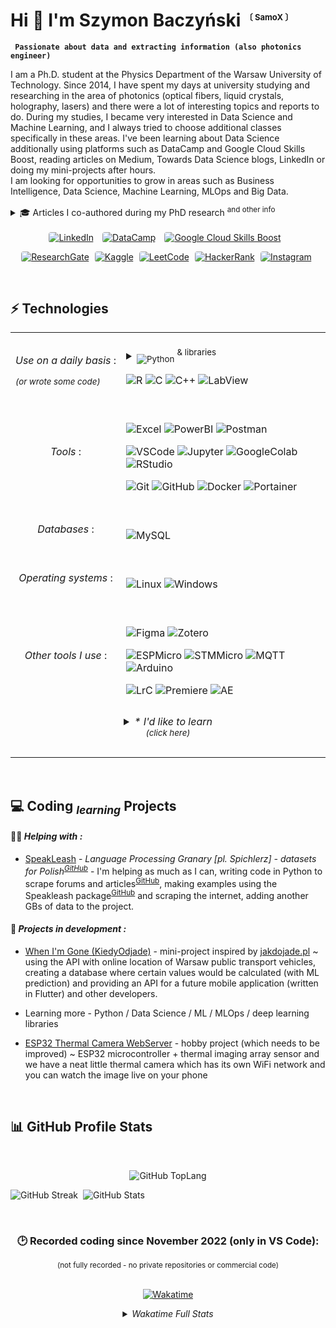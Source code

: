 # Hi 👋  I'm Szymon Baczyński <sup><font size='2'> 〔 SamoX 〕 </font></sup>
**` Passionate about data and extracting information (also photonics engineer)`**
<br>

I am a Ph.D. student at the Physics Department of the Warsaw University of Technology. Since 2014, I have spent my days at university studying and researching in the area of photonics (optical fibers, liquid crystals, holography, lasers) and there were a lot of interesting topics and reports to do. During my studies, I became very interested in Data Science and Machine Learning, and I always tried to choose additional classes specifically in these areas. I've been learning about Data Science additionally using platforms such as DataCamp and Google Cloud Skills Boost, reading articles on Medium, Towards Data Science blogs, LinkedIn or doing my mini-projects after hours. <br>
I am looking for opportunities to grow in areas such as Business Intelligence, Data Science, Machine Learning, MLOps and Big Data.

<details>
<summary>🎓 Articles I co-authored during my PhD research <sup>and other info</sup> </summary>
<br>

1) "*Study of PDMS Microchannels for Liquid Crystalline Optofluidic Devices in Waveguiding Photonic Systems*", <br>Crystals. 2022; 12 (5):729. https://doi.org/10.3390/cryst12050729 
2) "*A Novel Approach for the Creation of Electrically Controlled LC:PDMS Microstructures*", <br>Sensors. 2022; 22 (11):4037. https://doi.org/10.3390/s22114037 
3) "*Orientation of Liquid Crystalline Molecules on PDMS Surfaces and within PDMS Microfluidic Systems*", <br>Applied Sciences. 2021; 11 (24):11593. https://doi.org/10.3390/app112411593 
4) "*Low-cost, widespread and reproducible mold fabrication technique for PDMS-based microfluidic photonic systems*", <br>Photonics Letters of Poland. 2020; 12 (1):22-24. https://doi.org/10.4302/plp.v12i1.981

<br>

<sub> [![WUT Link](https://img.shields.io/badge/Winners_in_MedTech--Athon-gray?style=flat-square)](https://www.pw.edu.pl/Aktualnosci/Czy-doktoranci-PW-zrewolucjonizuja-medycyne)</sub> &#8592; Together with a team of Ph.D. students, we won the MedTech-Athon <sup>Warsaw University of Technology</sup>, receiving funding to develop a mobile air pollution monitoring device (May 2022). We built a demonstrator and showed it a year later at DemoDay, collaborating along the way with other researchers, a pulmonology doctor and organizations like the Chief Environmental Protection Inspector in Warsaw.

</details>
<br>

<center>
<a href="https://www.linkedin.com/in/szymon-baczynski/" style="padding-right:10px"><img alt="LinkedIn" src="https://img.shields.io/badge/LinkedIn-0A66C2.svg?style=for-the-badge&logo=LinkedIn&logoColor=white" style="border-radius:4px"></a> 
<a href="https://www.datacamp.com/portfolio/szymonbaczynski" style="padding-right:10px"><img alt="DataCamp" src="https://img.shields.io/badge/DataCamp-03EF62.svg?style=for-the-badge&logo=DataCamp&logoColor=white" style="border-radius:4px"></a>
<a href="https://www.cloudskillsboost.google/public_profiles/9f6bf6c2-9675-4eab-90de-90ebc4c74e7c" style="padding-right:10px"><img alt="Google Cloud Skills Boost" src="https://img.shields.io/badge/Google_Cloud_Skills_Boost-4285F4.svg?style=for-the-badge&logo=Google-Cloud&logoColor=white" style="border-radius:4px"></a>

<a href="https://www.researchgate.net/profile/Szymon-Baczynski-2" style="padding-right:5px"><img alt="ResearchGate" src="https://img.shields.io/badge/ResearchGate-00CCBB.svg?style=for-the-badge&logo=ResearchGate&logoColor=white" style="border-radius:4px"></a>
<a href="https://www.kaggle.com/simonbaczyski" style="padding-right:5px"><img alt="Kaggle" src="https://img.shields.io/badge/Kaggle-20BEFF.svg?style=for-the-badge&logo=Kaggle&logoColor=white" style="border-radius:4px"></a>
<a href="https://leetcode.com/SamoX/" style="padding-right:5px"><img alt="LeetCode" src="https://img.shields.io/badge/LeetCode-FFA116.svg?style=for-the-badge&logo=LeetCode&logoColor=white" style="border-radius:4px"></a>
<a href="https://www.hackerrank.com/SamoX" style="padding-right:5px"><img alt="HackerRank" src="https://img.shields.io/badge/HackerRank-00EA64.svg?style=for-the-badge&logo=HackerRank&logoColor=white" style="border-radius:4px"></a>
<a href="https://www.instagram.com/simon_traitor/" style="padding-right:5px"><img alt="Instagram" src="https://img.shields.io/badge/Instagram-E4405F.svg?style=for-the-badge&logo=Instagram&logoColor=white" style="border-radius:4px"></a>
</center>

<br>

## ⚡ Technologies
<!--
## 🧰 Languages and Tools
-->


<table>
<tr>
<td><p style="white-space:nowrap;" align="center"><em>Use on a daily basis </em>:<em></p><sup>(or wrote some code)</em></sup></td>
<td>
<br>
<details><summary><sub><img alt="Python" src="https://img.shields.io/badge/Python-3776AB.svg?style=for-the-badge&logo=Python&logoColor=white"></sub> <sup style="line-height: 1.5;">& libraries</sup></summary>

![Pandas](https://img.shields.io/badge/Pandas-150458.svg?style=flat&logo=pandas&logoColor=white)
![Numpy](https://img.shields.io/badge/NumPy-013243.svg?style=flat&logo=NumPy&logoColor=white)
![Scikit-Learn](https://img.shields.io/badge/Scikit--Learn-F7931E.svg?style=flat&logo=scikit-learn&logoColor=white)
![Scipy](https://img.shields.io/badge/SciPy-8CAAE6.svg?style=flat&logo=SciPy&logoColor=white)
![Plotly](https://img.shields.io/badge/Plotly-3F4F75.svg?style=flat&logo=Plotly&logoColor=white)
![Seaborn](https://img.shields.io/badge/Seaborn-727597?style=flat&logo=Seaborn&logoColor=white)
![Streamlit](https://img.shields.io/badge/Streamlit-FF4B4B.svg?style=flat&logo=Streamlit&logoColor=white)
![Jupyter](https://img.shields.io/badge/Jupyter-F37626.svg?style=flat&logo=Jupyter&logoColor=white)

</details>

![R](https://img.shields.io/badge/R-276DC3.svg?style=for-the-badge&logo=R&logoColor=white)
![C](https://img.shields.io/badge/C-A8B9CC.svg?style=for-the-badge&logo=C&logoColor=black)
![C++](https://img.shields.io/badge/C++-00599C.svg?style=for-the-badge&logo=C++&logoColor=white)
![LabView](https://img.shields.io/badge/LabVIEW-FFDB00.svg?style=for-the-badge&logo=LabVIEW&logoColor=black)
<!-- ![Tidyverse](https://img.shields.io/badge/Tidyverse-1A162D.svg?style=for-the-badge&logo=Tidyverse&logoColor=white) -->

</td>
</tr>

<tr>
<td><center><em>Tools</em> : </td>
<td>
<div>
<br>

![Excel](https://img.shields.io/badge/Excel-217346.svg?style=for-the-badge&logo=Microsoft-Excel&logoColor=white)
![PowerBI](https://img.shields.io/badge/Power_BI-F2C811.svg?style=for-the-badge&logo=Power-BI&logoColor=black)
![Postman](https://img.shields.io/badge/Postman-FF6C37.svg?style=for-the-badge&logo=Postman&logoColor=white)

![VSCode](https://img.shields.io/badge/VS_Code-007ACC.svg?style=for-the-badge&logo=Visual-Studio-Code&logoColor=white)
![Jupyter](https://img.shields.io/badge/Jupyter-F37626.svg?style=for-the-badge&logo=Jupyter&logoColor=white)
![GoogleColab](https://img.shields.io/badge/Google%20Colab-F9AB00.svg?style=for-the-badge&logo=Google-Colab&logoColor=white)
![RStudio](https://img.shields.io/badge/RStudio-75AADB.svg?style=for-the-badge&logo=RStudio&logoColor=white)

![Git](https://img.shields.io/badge/Git-F05032.svg?style=for-the-badge&logo=Git&logoColor=white)
![GitHub](https://img.shields.io/badge/GitHub-181717.svg?style=for-the-badge&logo=GitHub&logoColor=white)
![Docker](https://img.shields.io/badge/Docker-2496ED.svg?style=for-the-badge&logo=Docker&logoColor=white)
![Portainer](https://img.shields.io/badge/Portainer-13BEF9.svg?style=for-the-badge&logo=Portainer&logoColor=white)

</div>
</td>
</tr>

<tr>
<td><center><em>Databases</em> : </td>
<td>
<div>
<br>

![MySQL](https://img.shields.io/badge/MySQL-4479A1.svg?style=for-the-badge&logo=MySQL&logoColor=white)

<!--
![PostgreSQL](https://img.shields.io/badge/PostgreSQL-4169E1.svg?style=for-the-badge&logo=PostgreSQL&logoColor=white)
![SQLite](https://img.shields.io/badge/SQLite-003B57.svg?style=for-the-badge&logo=SQLite&logoColor=white)
-->
</div>
</td>
</tr>

<tr>
<td><center><em>Operating systems</em> : </td>
<td>
<div>
<br>

![Linux](https://img.shields.io/badge/Linux-FCC624.svg?style=for-the-badge&logo=Linux&logoColor=black)
![Windows](https://img.shields.io/badge/Windows-0078D4.svg?style=for-the-badge&logo=Windows&logoColor=white)

</div>
</td>
</tr>

<tr>

<!--
<td colspan="2" style="padding-top:10px"><center><details><summary><em>Other tools I use</em> : <br><br></summary>
-->

<td><center><em>Other tools I use</em> : </td>
<td>
<div>
<br>

![Figma](https://img.shields.io/badge/Figma-F24E1E.svg?style=for-the-badge&logo=Figma&logoColor=white)
![Zotero](https://img.shields.io/badge/Zotero-CC2936.svg?style=for-the-badge&logo=Zotero&logoColor=white)

![ESPMicro](https://img.shields.io/badge/Espressif-E7352C.svg?style=for-the-badge&logo=Espressif&logoColor=white)
![STMMicro](https://img.shields.io/badge/STM32-03234B.svg?style=for-the-badge&logo=STMicroelectronics&logoColor=white)
![MQTT](https://img.shields.io/badge/MQTT-660066.svg?style=for-the-badge&logo=MQTT&logoColor=white)
![Arduino](https://img.shields.io/badge/Arduino_IDE-00878F.svg?style=for-the-badge&logo=Arduino&logoColor=white)

![LrC](https://img.shields.io/badge/Adobe_Lightroom_Classic-31A8FF.svg?style=for-the-badge&logo=Adobe-Lightroom-Classic&logoColor=white)
![Premiere](https://img.shields.io/badge/Adobe_Premiere_Pro-9999FF.svg?style=for-the-badge&logo=Adobe-Premiere-Pro&logoColor=white)
![AE](https://img.shields.io/badge/Adobe_After_Effects-9999FF.svg?style=for-the-badge&logo=Adobe-After-Effects&logoColor=white)

<!--
</details>
-->
</div>
</td>
</tr>

<tr>
<td colspan="2" style="padding-top:10px" align="center"><details><summary><em>* I'd like to learn<br><sup>(click here)</em></sup><br><br></summary>


<!--
<td><center><em>* I'd like to learn </em>:<br><em><sup>(or try)</em></sup></td>
<td>
<div style="padding-top:10px">
-->

![Spacy](https://img.shields.io/badge/spaCy-09A3D5.svg?style=flat&logo=spaCy&logoColor=white)
![Pytorch](https://img.shields.io/badge/PyTorch-EE4C2C.svg?style=flat&logo=PyTorch&logoColor=white)
![Tensorflow](https://img.shields.io/badge/TensorFlow-FF6F00.svg?style=flat&logo=TensorFlow&logoColor=white)
![PyTest](https://img.shields.io/badge/Pytest-0A9EDC.svg?style=flat&logo=Pytest&logoColor=white)

![MLFlow](https://img.shields.io/badge/MLflow-0194E2.svg?style=flat&logo=MLflow&logoColor=white)
![WeightsAndBiases](https://img.shields.io/badge/Weights%20&%20Biases-FFBE00.svg?style=flat&logo=weightsandbiases&logoColor=black)
![Apache Spark](https://img.shields.io/badge/Apache_Spark-E25A1C.svg?style=flat&logo=Apache-Spark&logoColor=white)
![Apache Hadoop](https://img.shields.io/badge/Apache%20Hadoop-66CCFF.svg?style=flat&logo=Apache-Hadoop&logoColor=black)

![Firebase](https://img.shields.io/badge/Firebase-FFCA28.svg?style=flat&logo=Firebase&logoColor=black)
![Cockroach](https://img.shields.io/badge/Cockroach-6933FF.svg?style=flat&logo=Cockroach-Labs&logoColor=white)
![MongoDB](https://img.shields.io/badge/MongoDB-47A248.svg?style=flat&logo=MongoDB&logoColor=white)
![GraphQL](https://img.shields.io/badge/GraphQL-E10098.svg?style=flat&logo=GraphQL&logoColor=white)
![NGINX](https://img.shields.io/badge/NGINX-009639.svg?style=flat&logo=NGINX&logoColor=white)
![Swagger](https://img.shields.io/badge/Swagger-85EA2D.svg?style=flat&logo=Swagger&logoColor=black)

![Tableau](https://img.shields.io/badge/Tableau-E97627.svg?style=flat&logo=Tableau&logoColor=white)
![Flutter](https://img.shields.io/badge/Flutter-02569B.svg?style=flat&logo=Flutter&logoColor=white)
![TravisCI](https://img.shields.io/badge/Travis%20CI-3EAAAF.svg?style=flat&logo=Travis-CI&logoColor=white)
![Blender](https://img.shields.io/badge/Blender-F5792A.svg?style=flat&logo=Blender&logoColor=white)
![UnrealEngine](https://img.shields.io/badge/Unreal%20Engine-0E1128.svg?style=flat&logo=Unreal-Engine&logoColor=white)

</div>
</td>
</tr>


</table>

<br>

## 💻 Coding <sub><em>learning</em></sub>  Projects

#### 🙋‍♂️ <em>Helping with : </em>

- [SpeakLeash](https://speakleash.org/) - <em>Language Processing Granary [pl. Spichlerz] - datasets for Polish<sup>[GitHub](https://github.com/speakleash/speakleash)</sup></em> - I'm helping as much as I can, writing code in Python to scrape forums and articles<sup>[GitHub](https://github.com/speakleash/speakleash-forum-tools)</sup>, making examples using the Speakleash package<sup>[GitHub](https://github.com/speakleash/speakleash-examples)</sup> and scraping the internet, adding another GBs of data to the project.


#### 👷 <em>Projects in development : </em>

- [When I'm Gone (KiedyOdjade)](https://github.com/Samox1/WhenImGone-KiedyOdjade) - mini-project inspired by [jakdojade.pl](jakdojade.pl) ~ using the API with online location of Warsaw public transport vehicles, creating a database where certain values would be calculated (with ML prediction) and providing an API for a future mobile application (written in Flutter) and other developers.

- Learning more - Python / Data Science / ML / MLOps / deep learning libraries

- [ESP32 Thermal Camera WebServer](https://github.com/Samox1/ESP_Thermal_Camera_WebServer) - hobby project (which needs to be improved) ~ ESP32 microcontroller + thermal imaging array sensor and we have a neat little thermal camera which has its own WiFi network and you can watch the image live on your phone

<br>

## 📊 GitHub Profile Stats

<br>
<div align="center">
  
![GitHub TopLang](https://github-readme-stats.vercel.app/api/top-langs?username=samox1&show_icons=true&locale=en&layout=compact&theme=transparent&hide=HTML)

</div>

![GitHub Streak](https://streak-stats.demolab.com/?user=Samox1&theme=transparent&hide_longest_streak=true)&nbsp;
![GitHub Stats](https://github-readme-stats.vercel.app/api?username=samox1&show_icons=true&theme=transparent&rank_icon=github&custom_title=GitHub+Stats)

<br>

<div align="center">
<h3> 🕑 Recorded coding since November 2022 (only in VS Code):<br></h3>
<sup> (not fully recorded - no private repositories or commercial code) </sup><br><br>

[![Wakatime](https://wakatime.com/badge/user/0f72042d-273f-4dc4-bbee-a7559683e16a.svg)](https://wakatime.com/@0f72042d-273f-4dc4-bbee-a7559683e16a)

<details><summary><em>Wakatime Full Stats</em></summary>

![SamoX's Wakatime Stats](https://github-readme-stats.vercel.app/api/wakatime?username=Samox&theme=transparent)

</details>

</div>



<!--
**Samox1/Samox1** is a ✨ _special_ ✨ repository because its `README.md` (this file) appears on your GitHub profile.

Here are some ideas to get you started:

- 🔭 I’m currently working on ...
- 🌱 I’m currently learning ...
- 👯 I’m looking to collaborate on ...
- 🤔 I’m looking for help with ...
- 💬 Ask me about ...
- 📫 How to reach me: ...
- 😄 Pronouns: ...
- ⚡ Fun fact: ...
-->
